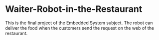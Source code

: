 # Waiter-Robot-in-the-Restaurant
This is the final project of the Embedded System subject. The robot can deliver the food when the customers send the request on the web of the restaurant.

